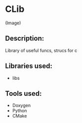 # CLib
(Image)

## Description:
Library of useful funcs, strucs for c

## Libraries used:
* libs

## Tools used:
* Doxygen
* Python
* CMake
